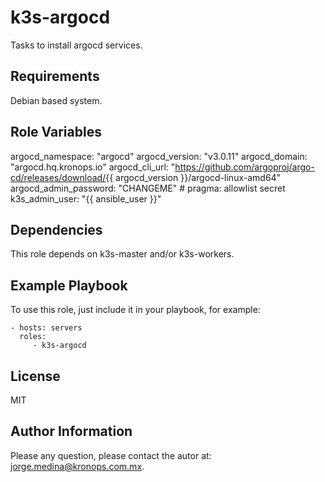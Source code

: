 k3s-argocd
===========

Tasks to install argocd services.

Requirements
------------

Debian based system.

Role Variables
--------------

argocd_namespace: "argocd"
argocd_version: "v3.0.11"
argocd_domain: "argocd.hq.kronops.io"
argocd_cli_url: "https://github.com/argoproj/argo-cd/releases/download/{{ argocd_version }}/argocd-linux-amd64"
argocd_admin_password: "CHANGEME" # pragma: allowlist secret
k3s_admin_user: "{{ ansible_user }}"

Dependencies
------------

This role depends on k3s-master and/or k3s-workers.

Example Playbook
----------------

To use this role, just include it in your playbook, for example:

    - hosts: servers
      roles:
         - k3s-argocd

License
-------

MIT

Author Information
------------------

Please any question, please contact the autor at: jorge.medina@kronops.com.mx.

